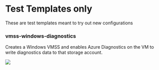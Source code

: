 # Test Templates only
These are test templates meant to try out new configurations


### vmss-windows-diagnostics

Creates a Windows VMSS and enables Azure Diagnostics on the VM to write diagnostics data to that storage account.

<a href="https://portal.azure.com/#create/Microsoft.Template/uri/https%3A%2F%2Fraw.githubusercontent.com%2Fsbtron%2FAzureResourceManagerTemplates%2Fmaster%2FTest%2Fvmss-windows-diagnostics%2Fvmss-windows-diagnostics%2FTemplates%2FWindowsVirtualMachineScaleSet.json" target="_blank">
    <img src="http://azuredeploy.net/deploybutton.png"/>
</a>
